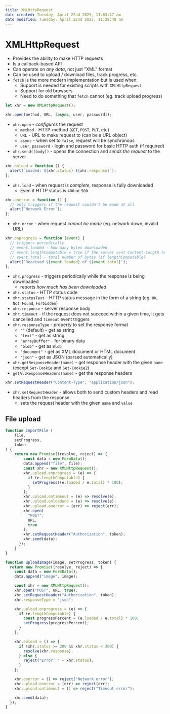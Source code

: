 ```yaml
---
title: XMLHttpRequest
date created: Tuesday, April 22nd 2025, 11:03:47 am
date modified: Tuesday, April 22nd 2025, 11:28:48 am
---
```


# XMLHttpRequest

- Provides the ability to make HTTP requests
- Is a callback-based API
- Can operate on _any data_, not just "XML" format
- Can be used to upload / download files, track progress, etc.
- `fetch` is the more modern implementation but is used when:
  - Support is needed for existing scripts with `XMLHttpRequest`
  - Support for old browsers
  - Need to do something that `fetch` cannot (eg. track upload progress)

```js
let xhr = new XMLHttpRequest();

xhr.open(method, URL, [async, user, password]);
```

- `xhr.open` - _configures_ the request
  - `method` - HTTP-method (`GET`, `POST`, `PUT`, etc)
  - `URL` - URL to make request to (can be a URL object)
  - `async` - when set to `false`, request will be synchronous
  - `user`, `password` - login and password for basic HTTP auth (if required)
- `xhr.send([body])` - opens the connection and _sends the request_ to the server

```js
xhr.onload = function () {
  alert(`Loaded: ${xhr.status} ${xhr.response}`);
};
```

- `xhr.load` - when request is _complete_, response is fully downloaded
  - Even if HTTP status is `400` or `500`

```js
xhr.onerror = function () {
  // only triggers if the request couldn't be made at all
  alert(`Network Error`);
};
```

- `xhr.error` - when request _cannot be made_ (eg. network down, invalid URL)

```js
xhr.onprogress = function (event) {
  // triggers periodically
  // event.loaded - how many bytes downloaded
  // event.lengthComputable = true if the server sent Content-Length header
  // event.total - total number of bytes (if lengthComputable)
  alert(`Received ${event.loaded} of ${event.total}`);
};
```

- `xhr.progress` - triggers periodically while the response is being downloaded
  - reports _how much has been downloaded_
- `xhr.status` - HTTP status code
- `xhr.statusText` - HTTP status message in the form of a string (eg. `OK`, `Not Found`, `Forbidden`)
- `xhr.response` - server response body
- `xhr.timeout` - if the request does not succeed within a given time, it gets cancelled and `timeout` event triggers
- `xhr.responseType` - property to set the response format
  - `""` (default) - get as string
  - `"text"` - get as string
  - `"arrayBuffer"` - for binary data
  - `"blob"` - get as `Blob`
  - `"document"` - get as XML document or HTML document
  - `"json"` - get as JSON (parsed automatically)
- `xhr.getResponseHeader(name)` - get response header with the given `name` (except `Set-Cookie` and `Set-Cookie2`)
- `getAllResponseHeaders(name)` - get the response headers

```js
xhr.setRequestHeader("Content-Type", "application/json");
```

- `xhr.setRequestHeader` - allows both to send custom headers and read headers from the response
  - sets the request header with the given `name` and `value`

## File upload

```js
function importFile (
	file,
	setProgress,
	token
) {
	return new Promise((resolve, reject) => {
	    const data = new FormData();
	    data.append("file", file);
	    const xhr = new XMLHttpRequest();
	    xhr.upload.onprogress = (e) => {
	      if (e.lengthComputable) {
	        setProgress((e.loaded / e.total) * 100);
	      }
	    };
	    xhr.upload.ontimeout = (e) => resolve(e);
	    xhr.upload.onloadend = (e) => resolve(e);
	    xhr.upload.onerror = (err) => reject(err);
	    xhr.open(
	      "POST",
	      URL,
	      true
	    );
	    xhr.setRequestHeader("Authorization", token);
	    xhr.send(data);
	  });
	}
}
```

```js
function uploadImage(image, setProgress, token) {
  return new Promise((resolve, reject) => {
    const data = new FormData();
    data.append("image", image);

    const xhr = new XMLHttpRequest();
    xhr.open("POST", URL, true);
    xhr.setRequestHeader("Authorization", token);
    xhr.responseType = "json";

    xhr.upload.onprogress = (e) => {
      if (e.lengthComputable) {
        const progressPercent = (e.loaded / e.total) * 100;
        setProgress(progressPercent);
      }
    };

    xhr.onload = () => {
      if (xhr.status >= 200 && xhr.status < 300) {
        resolve(xhr.response);
      } else {
        reject("Error: " + xhr.status);
      }
    };

    xhr.onerror = () => reject("Network error");
    xhr.upload.onerror = (err) => reject(err);
    xhr.upload.ontimeout = () => reject("Timeout error");

    xhr.send(data);
  });
}
```
